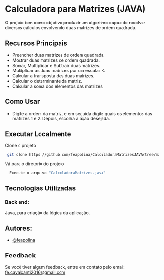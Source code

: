
# Calculadora para Matrizes (JAVA)
O projeto tem como objetivo produzir um algoritmo capaz de resolver diversos cálculos envolvendo duas matrizes de ordem quadrada.

## Recursos Principais
- Preencher duas matrizes de ordem quadrada.
- Mostrar duas matrizes de ordem quadrada.
- Somar, Multiplicar e Subtrair duas matrizes.
- Multiplicar as duas matrizes por um escalar K.
- Calcular a transposta das duas matrizes.
- Calcular o determinante da matriz.
- Calcular a soma dos elementos das matrizes.

## Como Usar
- Digite a ordem da matriz, e em seguida digite quais os elementos das matrizes 1 e 2. Depois, escolha a ação desejada.


## Executar Localmente

Clone o projeto

```bash
 git clone https://github.com/feapolina/CalculadoraMatrizesJAVA/tree/main
```

Vá para o diretorio do projeto

```bash
  Execute o arquivo "CalculadoraMatrizes.java"
```


## Tecnologias Utilizadas

### Back end:
Java, para criação da lógica da aplicação.


## Autores:

- [@feapolina](https://github.com/feapolina)


## Feedback

Se você tiver algum feedback, entre em contato pelo email: fe.cavalcanti2016@gmail.com
